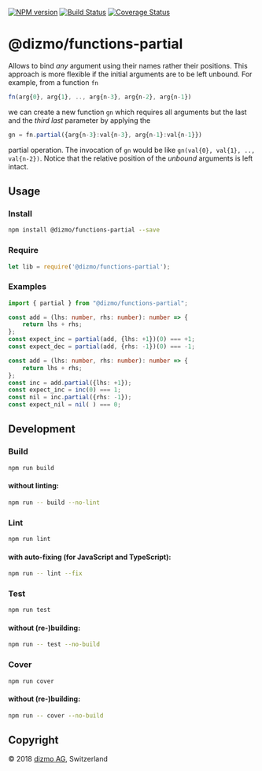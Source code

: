 [![NPM version](https://badge.fury.io/js/%40dizmo%2Ffunctions-partial.svg)](https://npmjs.org/package/@dizmo/functions-partial)
[![Build Status](https://travis-ci.org/dizmo/functions-partial.svg?branch=master)](https://travis-ci.org/dizmo/functions-partial)
[![Coverage Status](https://coveralls.io/repos/github/dizmo/functions-partial/badge.svg?branch=master)](https://coveralls.io/github/dizmo/functions-partial?branch=master)

# @dizmo/functions-partial
Allows to bind *any* argument using their names rather their positions. This approach is more flexible if the initial arguments are to be left unbound. For example, from a function `fn`
```javascript
fn(arg{0}, arg{1}, .., arg{n-3}, arg{n-2}, arg{n-1})
```
we can create a new function `gn` which requires all arguments but the last and the *third last* parameter by applying the
```javascript
gn = fn.partial({arg{n-3}:val{n-3}, arg{n-1}:val{n-1}})
```
partial operation. The invocation of `gn` would be like `gn(val{0}, val{1}, .., val{n-2})`. Notice that the relative position of the *unbound* arguments is left intact.

## Usage
### Install
```sh
npm install @dizmo/functions-partial --save
```
### Require
```javascript
let lib = require('@dizmo/functions-partial');
```
### Examples
```typescript
import { partial } from "@dizmo/functions-partial";
```
```typescript
const add = (lhs: number, rhs: number): number => {
    return lhs + rhs;
};
const expect_inc = partial(add, {lhs: +1})(0) === +1;
const expect_dec = partial(add, {rhs: -1})(0) === -1;
```
```typescript
const add = (lhs: number, rhs: number): number => {
    return lhs + rhs;
};
const inc = add.partial({lhs: +1});
const expect_inc = inc(0) === 1;
const nil = inc.partial({rhs: -1});
const expect_nil = nil( ) === 0;
```
## Development
### Build
```sh
npm run build
```
#### without linting:
```sh
npm run -- build --no-lint
```
### Lint
```sh
npm run lint
```
#### with auto-fixing (for JavaScript and TypeScript):
```sh
npm run -- lint --fix
```
### Test
```sh
npm run test
```
#### without (re-)building:
```sh
npm run -- test --no-build
```
### Cover
```sh
npm run cover
```
#### without (re-)building:
```sh
npm run -- cover --no-build
```

## Copyright

 © 2018 [dizmo AG](http://dizmo.com/), Switzerland
